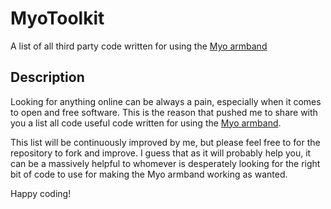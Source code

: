 # MyoToolkit
A list of all third party code written for using the [Myo armband](https://www.myo.com)

## Description

Looking for anything online can be always a pain, especially when it comes to open and free software. This is the reason that pushed me to share with you a list all code useful code written for using the [Myo armband](https://www.myo.com).

This list will be continuously improved by me, but please feel free to for the repository to fork and improve. I guess that as it will probably help you, it can be a massively helpful to whomever is desperately looking for the right bit of code to use for making the Myo armband working as wanted.

Happy coding!
